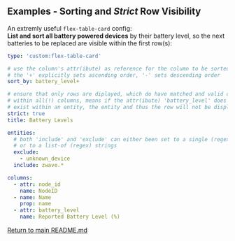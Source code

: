 ## Examples - Sorting and *Strict* Row Visibility

An extremly useful `flex-table-card` config: <br/>**List and sort all battery
powered devices** by their battery level, so the next batteries to be
replaced are visible within the first row(s):

``` yaml
type: 'custom:flex-table-card'

# use the column's attr(ibute) as reference for the column to be sorted
# the '+' explicitly sets ascending order, '-' sets descending order 
sort_by: battery_level+

# ensure that only rows are diplayed, which do have matched and valid contents
# within all(!) columns, means if the attr(ibute) 'battery_level' does not 
# exist within an entity, the entity and thus the row will not be displayed.
strict: true
title: Battery Levels

entities:
  # both 'include' and 'exclude' can either been set to a single (regex) string
  # or to a list-of (regex) strings
  exclude:
    - unknown_device
  include: zwave.*

columns:
  - attr: node_id
    name: NodeID
  - name: Name
    prop: name
  - attr: battery_level
    name: Reported Battery Level (%)
```

[Return to main README.md](../README.md)
